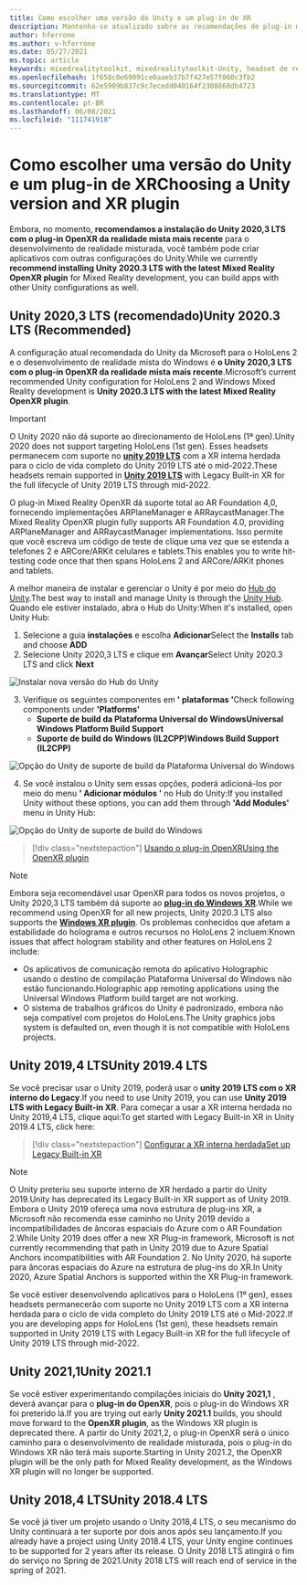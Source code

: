 ```yaml
---
title: Como escolher uma versão do Unity e um plug-in de XR
description: Mantenha-se atualizado sobre as recomendações de plug-in mais recentes do Unity e do XR para o desenvolvimento de aplicativos do HoloLens.
author: hferrone
ms.author: v-hferrone
ms.date: 05/27/2021
ms.topic: article
keywords: mixedrealitytoolkit, mixedrealitytoolkit-Unity, headset de realidade misturada, headset de realidade mista do Windows, headset da realidade virtual, Unity
ms.openlocfilehash: 1f658c0e69091ce0aaeb37b7f427e57f060c3fb2
ms.sourcegitcommit: 62e5909b837c9c7ecedd040164f2308868db4723
ms.translationtype: MT
ms.contentlocale: pt-BR
ms.lasthandoff: 06/08/2021
ms.locfileid: "111741918"
---
```

# <a name="choosing-a-unity-version-and-xr-plugin"></a><span data-ttu-id="7f768-104">Como escolher uma versão do Unity e um plug-in de XR</span><span class="sxs-lookup"><span data-stu-id="7f768-104">Choosing a Unity version and XR plugin</span></span>

<span data-ttu-id="7f768-105">Embora, no momento, **recomendamos a instalação do Unity 2020,3 LTS com o plug-in OpenXR da realidade mista mais recente** para o desenvolvimento de realidade misturada, você também pode criar aplicativos com outras configurações do Unity.</span><span class="sxs-lookup"><span data-stu-id="7f768-105">While we currently **recommend installing Unity 2020.3 LTS with the latest Mixed Reality OpenXR plugin** for Mixed Reality development, you can build apps with other Unity configurations as well.</span></span>

## <a name="unity-20203-lts-recommended"></a><span data-ttu-id="7f768-106">Unity 2020,3 LTS (recomendado)</span><span class="sxs-lookup"><span data-stu-id="7f768-106">Unity 2020.3 LTS (Recommended)</span></span>

<span data-ttu-id="7f768-107">A configuração atual recomendada do Unity da Microsoft para o HoloLens 2 e o desenvolvimento de realidade mista do Windows é **o Unity 2020,3 LTS com o plug-in OpenXR da realidade mista mais recente**.</span><span class="sxs-lookup"><span data-stu-id="7f768-107">Microsoft’s current recommended Unity configuration for HoloLens 2 and Windows Mixed Reality development is **Unity 2020.3 LTS with the latest Mixed Reality OpenXR plugin**.</span></span>

> [!IMPORTANT]
> <span data-ttu-id="7f768-108">O Unity 2020 não dá suporte ao direcionamento de HoloLens (1ª gen).</span><span class="sxs-lookup"><span data-stu-id="7f768-108">Unity 2020 does not support targeting HoloLens (1st gen).</span></span> <span data-ttu-id="7f768-109">Esses headsets permanecem com suporte no **[unity 2019 LTS](#unity-20194-lts)** com a XR interna herdada para o ciclo de vida completo do Unity 2019 LTS até o mid-2022.</span><span class="sxs-lookup"><span data-stu-id="7f768-109">These headsets remain supported in **[Unity 2019 LTS](#unity-20194-lts)** with Legacy Built-in XR for the full lifecycle of Unity 2019 LTS through mid-2022.</span></span>

<span data-ttu-id="7f768-110">O plug-in Mixed Reality OpenXR dá suporte total ao AR Foundation 4,0, fornecendo implementações ARPlaneManager e ARRaycastManager.</span><span class="sxs-lookup"><span data-stu-id="7f768-110">The Mixed Reality OpenXR plugin fully supports AR Foundation 4.0, providing ARPlaneManager and ARRaycastManager implementations.</span></span> <span data-ttu-id="7f768-111">Isso permite que você escreva um código de teste de clique uma vez que se estenda a telefones 2 e ARCore/ARKit celulares e tablets.</span><span class="sxs-lookup"><span data-stu-id="7f768-111">This enables you to write hit-testing code once that then spans HoloLens 2 and ARCore/ARKit phones and tablets.</span></span>

<span data-ttu-id="7f768-112">A melhor maneira de instalar e gerenciar o Unity é por meio do <a href="https://unity3d.com/get-unity/download" target="_blank">Hub do Unity</a>.</span><span class="sxs-lookup"><span data-stu-id="7f768-112">The best way to install and manage Unity is through the <a href="https://unity3d.com/get-unity/download" target="_blank">Unity Hub</a>.</span></span> <span data-ttu-id="7f768-113">Quando ele estiver instalado, abra o Hub do Unity:</span><span class="sxs-lookup"><span data-stu-id="7f768-113">When it's installed, open Unity Hub:</span></span>

1. <span data-ttu-id="7f768-114">Selecione a guia **instalações** e escolha **Adicionar**</span><span class="sxs-lookup"><span data-stu-id="7f768-114">Select the **Installs** tab and choose **ADD**</span></span>
2. <span data-ttu-id="7f768-115">Selecione Unity 2020,3 LTS e clique em **Avançar**</span><span class="sxs-lookup"><span data-stu-id="7f768-115">Select Unity 2020.3 LTS and click **Next**</span></span>

![Instalar nova versão do Hub do Unity](images/unity-hub-img-01.png)

3. <span data-ttu-id="7f768-117">Verifique os seguintes componentes em **' plataformas '**</span><span class="sxs-lookup"><span data-stu-id="7f768-117">Check following components under **'Platforms'**</span></span>
    * <span data-ttu-id="7f768-118">**Suporte de build da Plataforma Universal do Windows**</span><span class="sxs-lookup"><span data-stu-id="7f768-118">**Universal Windows Platform Build Support**</span></span>
    * <span data-ttu-id="7f768-119">**Suporte de build do Windows (IL2CPP)**</span><span class="sxs-lookup"><span data-stu-id="7f768-119">**Windows Build Support (IL2CPP)**</span></span>

![Opção do Unity de suporte de build da Plataforma Universal do Windows](../images/Unity_Install_Option_UWP.png)

4. <span data-ttu-id="7f768-121">Se você instalou o Unity sem essas opções, poderá adicioná-los por meio do menu **' Adicionar módulos '** no Hub do Unity:</span><span class="sxs-lookup"><span data-stu-id="7f768-121">If you installed Unity without these options, you can add them through **'Add Modules'** menu in Unity Hub:</span></span>

![Opção do Unity de suporte de build do Windows](../images/Unity_Install_Option_UWP2.png)

> [!div class="nextstepaction"]
> [<span data-ttu-id="7f768-123">Usando o plug-in OpenXR</span><span class="sxs-lookup"><span data-stu-id="7f768-123">Using the OpenXR plugin</span></span>](/windows/mixed-reality/develop/unity/xr-project-setup?tabs=openxr)

> [!NOTE]
> <span data-ttu-id="7f768-124">Embora seja recomendável usar OpenXR para todos os novos projetos, o Unity 2020,3 LTS também dá suporte ao **[plug-in do Windows XR](/windows/mixed-reality/develop/unity/xr-project-setup?tabs=windowsxr)**.</span><span class="sxs-lookup"><span data-stu-id="7f768-124">While we recommend using OpenXR for all new projects, Unity 2020.3 LTS also supports the **[Windows XR plugin](/windows/mixed-reality/develop/unity/xr-project-setup?tabs=windowsxr)**.</span></span> <span data-ttu-id="7f768-125">Os problemas conhecidos que afetam a estabilidade do holograma e outros recursos no HoloLens 2 incluem:</span><span class="sxs-lookup"><span data-stu-id="7f768-125">Known issues that affect hologram stability and other features on HoloLens 2 include:</span></span>
>
> * <span data-ttu-id="7f768-126">Os aplicativos de comunicação remota do aplicativo Holographic usando o destino de compilação Plataforma Universal do Windows não estão funcionando.</span><span class="sxs-lookup"><span data-stu-id="7f768-126">Holographic app remoting applications using the Universal Windows Platform build target are not working.</span></span>
> * <span data-ttu-id="7f768-127">O sistema de trabalhos gráficos do Unity é padronizado, embora não seja compatível com projetos do HoloLens.</span><span class="sxs-lookup"><span data-stu-id="7f768-127">The Unity graphics jobs system is defaulted on, even though it is not compatible with HoloLens projects.</span></span>

## <a name="unity-20194-lts"></a><span data-ttu-id="7f768-128">Unity 2019,4 LTS</span><span class="sxs-lookup"><span data-stu-id="7f768-128">Unity 2019.4 LTS</span></span>

<span data-ttu-id="7f768-129">Se você precisar usar o Unity 2019, poderá usar o **unity 2019 LTS com o XR interno do Legacy**.</span><span class="sxs-lookup"><span data-stu-id="7f768-129">If you need to use Unity 2019, you can use **Unity 2019 LTS with Legacy Built-in XR**.</span></span> <span data-ttu-id="7f768-130">Para começar a usar a XR interna herdada no Unity 2019,4 LTS, clique aqui:</span><span class="sxs-lookup"><span data-stu-id="7f768-130">To get started with Legacy Built-in XR in Unity 2019.4 LTS, click here:</span></span>

> [!div class="nextstepaction"]
> [<span data-ttu-id="7f768-131">Configurar a XR interna herdada</span><span class="sxs-lookup"><span data-stu-id="7f768-131">Set up Legacy Built-in XR</span></span>](/windows/mixed-reality/develop/unity/xr-project-setup?tabs=legacy)

> [!NOTE]
> <span data-ttu-id="7f768-132">O Unity preteriu seu suporte interno de XR herdado a partir do Unity 2019.</span><span class="sxs-lookup"><span data-stu-id="7f768-132">Unity has deprecated its Legacy Built-in XR support as of Unity 2019.</span></span>  <span data-ttu-id="7f768-133">Embora o Unity 2019 ofereça uma nova estrutura de plug-ins XR, a Microsoft não recomenda esse caminho no Unity 2019 devido a incompatibilidades de âncoras espaciais do Azure com o AR Foundation 2.</span><span class="sxs-lookup"><span data-stu-id="7f768-133">While Unity 2019 does offer a new XR Plug-in framework, Microsoft is not currently recommending that path in Unity 2019 due to Azure Spatial Anchors incompatibilities with AR Foundation 2.</span></span>  <span data-ttu-id="7f768-134">No Unity 2020, há suporte para âncoras espaciais do Azure na estrutura de plug-ins do XR.</span><span class="sxs-lookup"><span data-stu-id="7f768-134">In Unity 2020, Azure Spatial Anchors is supported within the XR Plug-in framework.</span></span>

<span data-ttu-id="7f768-135">Se você estiver desenvolvendo aplicativos para o HoloLens (1º gen), esses headsets permanecerão com suporte no Unity 2019 LTS com a XR interna herdada para o ciclo de vida completo do Unity 2019 LTS até o Mid-2022.</span><span class="sxs-lookup"><span data-stu-id="7f768-135">If you are developing apps for HoloLens (1st gen), these headsets remain supported in Unity 2019 LTS with Legacy Built-in XR for the full lifecycle of Unity 2019 LTS through mid-2022.</span></span>

## <a name="unity-20211"></a><span data-ttu-id="7f768-136">Unity 2021,1</span><span class="sxs-lookup"><span data-stu-id="7f768-136">Unity 2021.1</span></span>

<span data-ttu-id="7f768-137">Se você estiver experimentando compilações iniciais do **Unity 2021,1** , deverá avançar para o **plug-in do OpenXR**, pois o plug-in do Windows XR foi preterido lá.</span><span class="sxs-lookup"><span data-stu-id="7f768-137">If you are trying out early **Unity 2021.1** builds, you should move forward to the **OpenXR plugin**, as the Windows XR plugin is deprecated there.</span></span>  <span data-ttu-id="7f768-138">A partir do Unity 2021,2, o plug-in OpenXR será o único caminho para o desenvolvimento de realidade misturada, pois o plug-in do Windows XR não terá mais suporte.</span><span class="sxs-lookup"><span data-stu-id="7f768-138">Starting in Unity 2021.2, the OpenXR plugin will be the only path for Mixed Reality development, as the Windows XR plugin will no longer be supported.</span></span>

## <a name="unity-20184-lts"></a><span data-ttu-id="7f768-139">Unity 2018,4 LTS</span><span class="sxs-lookup"><span data-stu-id="7f768-139">Unity 2018.4 LTS</span></span>

<span data-ttu-id="7f768-140">Se você já tiver um projeto usando o Unity 2018,4 LTS, o seu mecanismo do Unity continuará a ter suporte por dois anos após seu lançamento.</span><span class="sxs-lookup"><span data-stu-id="7f768-140">If you already have a project using Unity 2018.4 LTS, your Unity engine continues to be supported for 2 years after its release.</span></span>  <span data-ttu-id="7f768-141">O Unity 2018 LTS atingirá o fim do serviço no Spring de 2021.</span><span class="sxs-lookup"><span data-stu-id="7f768-141">Unity 2018 LTS will reach end of service in the spring of 2021.</span></span>

